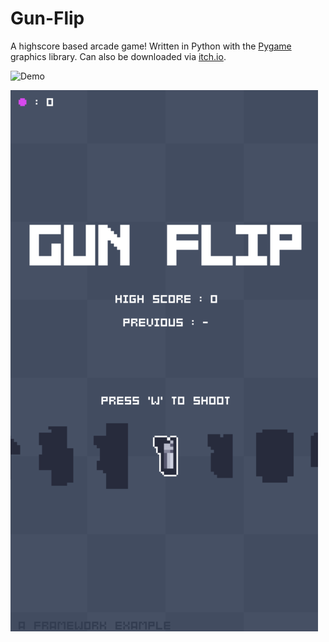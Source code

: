 # Gun-Flip
A highscore based arcade game! Written in Python with the [Pygame](https://www.pygame.org/news) graphics library. Can also be downloaded via [itch.io](https://maxvuksan.itch.io/gun-flip). 

![Demo](/Demo.gif?raw=true)

![Visual](/Visual.png?raw=true)
